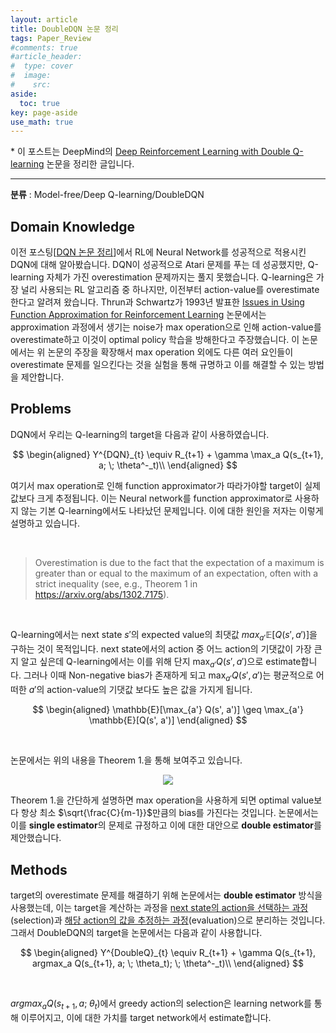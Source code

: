 ```yaml
---
layout: article
title: DoubleDQN 논문 정리
tags: Paper_Review
#comments: true
#article_header:
#  type: cover
#  image:
#    src:
aside:
  toc: true
key: page-aside
use_math: true
---
```


  \* 이 포스트는 DeepMind의 [Deep Reinforcement Learning with Double Q-learning](https://arxiv.org/pdf/1509.06461.pdf) 논문을 정리한 글입니다.

  ----------------------------------------------------------------------

**분류** : Model-free/Deep Q-learning/DoubleDQN  

## Domain Knowledge

  이전 포스팅[[DQN 논문 정리](https://loteeyoon.github.io/2022/01/04/DQN-%EB%85%BC%EB%AC%B8-%EC%A0%95%EB%A6%AC.html)]에서 RL에 Neural Network를 성공적으로 적용시킨 DQN에 대해 알아봤습니다. DQN이 성공적으로 Atari 문제를 푸는 데 성공했지만, Q-learning 자체가 가진 overestimation 문제까지는 풀지 못했습니다. Q-learning은 가장 널리 사용되는 RL 알고리즘 중 하나지만, 이전부터 action-value를 overestimate 한다고 알려져 왔습니다. Thrun과 Schwartz가 1993년 발표한 [Issues in Using Function Approximation for Reinforcement Learning](https://www.ri.cmu.edu/pub_files/pub1/thrun_sebastian_1993_1/thrun_sebastian_1993_1.pdf) 논문에서는 approximation 과정에서 생기는 noise가 max operation으로 인해 action-value를 overestimate하고 이것이 optimal policy 학습을 방해한다고 주장했습니다. 이 논문에서는 위 논문의 주장을 확장해서 max operation 외에도 다른 여러 요인들이 overestimate 문제를 일으킨다는 것을 실험을 통해 규명하고 이를 해결할 수 있는 방법을 제안합니다.


## Problems

  DQN에서 우리는 Q-learning의 target을 다음과 같이 사용하였습니다.

$$
\begin{aligned}
Y^{DQN}_{t} \equiv R_{t+1} + \gamma \max_a Q(s_{t+1}, a; \; \theta^-_t)\\
\end{aligned}
$$

  여기서 max operation로 인해 function approximator가 따라가야할 target이 실제값보다 크게 추정됩니다. 이는 Neural network를 function approximator로 사용하지 않는 기본 Q-learning에서도 나타났던 문제입니다. 이에 대한 원인을 저자는 이렇게 설명하고 있습니다.

<br/>

>Overestimation is due to the fact that the expectation of a maximum is greater than or equal to the maximum of an expectation, often with a strict inequality (see, e.g., Theorem 1 in https://arxiv.org/abs/1302.7175).

<br/>

  Q-learning에서는 next state $s'$의 expected value의 최댓값 $max_{a'}\mathbb{E}[ Q(s', a') ]$을 구하는 것이 목적입니다. next state에서의 action 중 어느 action의 기댓값이 가장 큰지 알고 싶은데 Q-learning에서는 이를 위해 단지 $\max_{a'}Q(s', a')$으로 estimate합니다. 그러나 이때 Non-negative bias가 존재하게 되고 $\max_{a'}Q(s', a')$는 평균적으로 어떠한 $a'$의 action-value의 기댓값 보다도 높은 값을 가지게 됩니다.

$$
\begin{aligned}
\mathbb{E}[\max_{a'} Q(s', a')] \geq \max_{a'} \mathbb{E}[Q(s', a')]
\end{aligned}
$$

<br/>

  논문에서는 위의 내용을 Theorem 1.을 통해 보여주고 있습니다.  


<p align="center"><img src="https://github.com/LoteeYoon/LoteeYoon.github.io/blob/master/DoubleDQN_Theorem.png?raw=true"></p>

  Theorem 1.을 간단하게 설명하면 max operation을 사용하게 되면 optimal value보다 항상 최소 $\sqrt{\frac{C}{m-1}}$만큼의 bias를 가진다는 것입니다. 논문에서는 이를 **single estimator**의 문제로 규정하고 이에 대한 대안으로 **double estimator**를 제안했습니다.


## Methods

  target의 overestimate 문제를 해결하기 위해 논문에서는 **double estimator** 방식을 사용했는데, 이는 target을 계산하는 과정을 <U>next state의 action을 선택하는 과정</U>(selection)과 <U>해당 action의 값을 추정하는 과정</U>(evaluation)으로 분리하는 것입니다. 그래서 DoubleDQN의 target을 논문에서는 다음과 같이 사용합니다.


$$
\begin{aligned}
Y^{DoubleQ}_{t} \equiv R_{t+1} + \gamma Q(s_{t+1}, argmax_a Q(s_{t+1}, a; \; \theta_t); \; \theta^-_t)\\
\end{aligned}
$$

<br/>

$argmax_aQ(s_{t+1}, a; \; \theta_t)$에서 greedy action의 selection은 learning network를 통해 이루어지고, 이에 대한 가치를 target network에서 estimate합니다.











<!-- <p align="center"><img src="https://github.com/LoteeYoon/LoteeYoon.github.io/blob/master/DoubleDQN_Figure_1.png?raw=true"></p> -->
